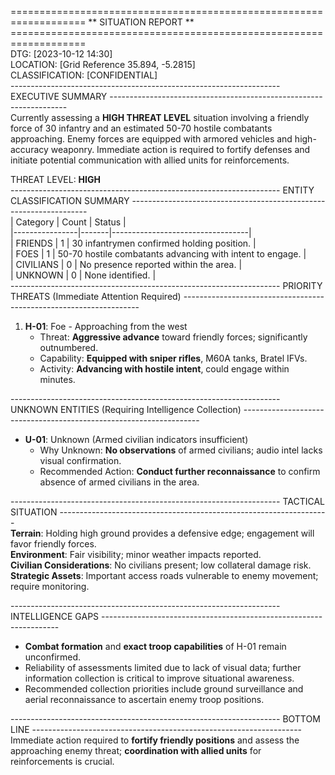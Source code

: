 =================================================================== ** SITUATION REPORT ** ===================================================================  
DTG: [2023-10-12 14:30]  
LOCATION: [Grid Reference 35.894, -5.2815]  
CLASSIFICATION: [CONFIDENTIAL]  
------------------------------------------------------------------- EXECUTIVE SUMMARY -------------------------------------------------------------------  
Currently assessing a **HIGH THREAT LEVEL** situation involving a friendly force of 30 infantry and an estimated 50-70 hostile combatants approaching. Enemy forces are equipped with armored vehicles and high-accuracy weaponry. Immediate action is required to fortify defenses and initiate potential communication with allied units for reinforcements.  

THREAT LEVEL: **HIGH**  
------------------------------------------------------------------- ENTITY CLASSIFICATION SUMMARY -------------------------------------------------------------------  
| Category       | Count | Status                           |  
|----------------|-------|----------------------------------|  
| FRIENDS        | 1     | 30 infantrymen confirmed holding position. |  
| FOES           | 1     | 50-70 hostile combatants advancing with intent to engage. |  
| CIVILIANS      | 0     | No presence reported within the area. |  
| UNKNOWN        | 0     | None identified. |  
------------------------------------------------------------------- PRIORITY THREATS (Immediate Attention Required) -------------------------------------------------------------------  
1. **H-01**: Foe - Approaching from the west  
   - Threat: **Aggressive advance** toward friendly forces; significantly outnumbered.  
   - Capability: **Equipped with sniper rifles**, M60A tanks, Bratel IFVs.  
   - Activity: **Advancing with hostile intent**, could engage within minutes.  

------------------------------------------------------------------- UNKNOWN ENTITIES (Requiring Intelligence Collection) -------------------------------------------------------------------  
- **U-01**: Unknown (Armed civilian indicators insufficient)  
  - Why Unknown: **No observations** of armed civilians; audio intel lacks visual confirmation.  
  - Recommended Action: **Conduct further reconnaissance** to confirm absence of armed civilians in the area.  

------------------------------------------------------------------- TACTICAL SITUATION -------------------------------------------------------------------  
**Terrain**: Holding high ground provides a defensive edge; engagement will favor friendly forces.  
**Environment**: Fair visibility; minor weather impacts reported.  
**Civilian Considerations**: No civilians present; low collateral damage risk.  
**Strategic Assets**: Important access roads vulnerable to enemy movement; require monitoring.  

------------------------------------------------------------------- INTELLIGENCE GAPS -------------------------------------------------------------------  
- **Combat formation** and **exact troop capabilities** of H-01 remain unconfirmed.  
- Reliability of assessments limited due to lack of visual data; further information collection is critical to improve situational awareness.  
- Recommended collection priorities include ground surveillance and aerial reconnaissance to ascertain enemy troop positions.  

------------------------------------------------------------------- BOTTOM LINE -------------------------------------------------------------------  
Immediate action required to **fortify friendly positions** and assess the approaching enemy threat; **coordination with allied units** for reinforcements is crucial.